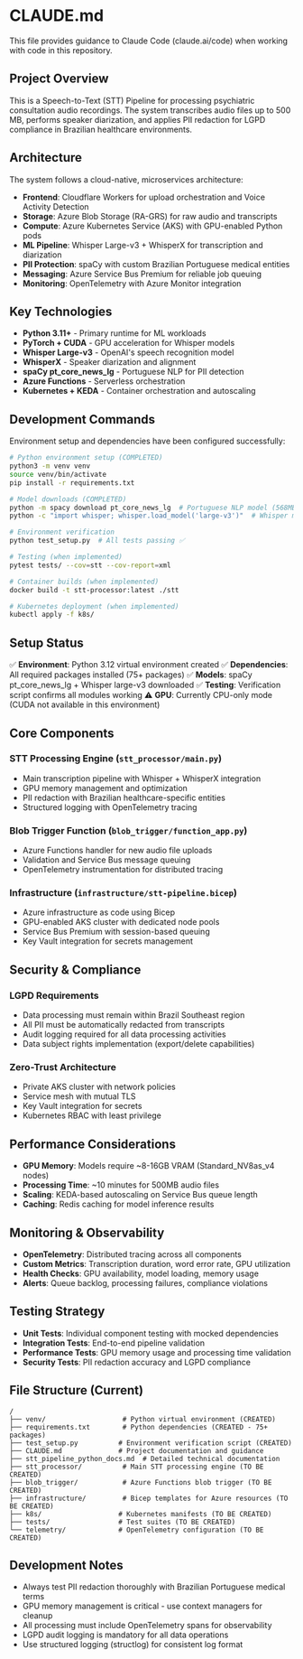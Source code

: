 # CLAUDE.md

This file provides guidance to Claude Code (claude.ai/code) when working with code in this repository.

## Project Overview

This is a Speech-to-Text (STT) Pipeline for processing psychiatric consultation audio recordings. The system transcribes audio files up to 500 MB, performs speaker diarization, and applies PII redaction for LGPD compliance in Brazilian healthcare environments.

## Architecture

The system follows a cloud-native, microservices architecture:

- **Frontend**: Cloudflare Workers for upload orchestration and Voice Activity Detection
- **Storage**: Azure Blob Storage (RA-GRS) for raw audio and transcripts
- **Compute**: Azure Kubernetes Service (AKS) with GPU-enabled Python pods
- **ML Pipeline**: Whisper Large-v3 + WhisperX for transcription and diarization
- **PII Protection**: spaCy with custom Brazilian Portuguese medical entities
- **Messaging**: Azure Service Bus Premium for reliable job queuing
- **Monitoring**: OpenTelemetry with Azure Monitor integration

## Key Technologies

- **Python 3.11+** - Primary runtime for ML workloads
- **PyTorch + CUDA** - GPU acceleration for Whisper models
- **Whisper Large-v3** - OpenAI's speech recognition model
- **WhisperX** - Speaker diarization and alignment
- **spaCy pt_core_news_lg** - Portuguese NLP for PII detection
- **Azure Functions** - Serverless orchestration
- **Kubernetes + KEDA** - Container orchestration and autoscaling

## Development Commands

Environment setup and dependencies have been configured successfully:

```bash
# Python environment setup (COMPLETED)
python3 -m venv venv
source venv/bin/activate
pip install -r requirements.txt

# Model downloads (COMPLETED)
python -m spacy download pt_core_news_lg  # Portuguese NLP model (568MB)
python -c "import whisper; whisper.load_model('large-v3')"  # Whisper model (2.88GB)

# Environment verification
python test_setup.py  # All tests passing ✅

# Testing (when implemented)
pytest tests/ --cov=stt --cov-report=xml

# Container builds (when implemented)
docker build -t stt-processor:latest ./stt

# Kubernetes deployment (when implemented)
kubectl apply -f k8s/
```

## Setup Status

✅ **Environment**: Python 3.12 virtual environment created
✅ **Dependencies**: All required packages installed (75+ packages)
✅ **Models**: spaCy pt_core_news_lg + Whisper large-v3 downloaded
✅ **Testing**: Verification script confirms all modules working
⚠️  **GPU**: Currently CPU-only mode (CUDA not available in this environment)

## Core Components

### STT Processing Engine (`stt_processor/main.py`)
- Main transcription pipeline with Whisper + WhisperX integration
- GPU memory management and optimization
- PII redaction with Brazilian healthcare-specific entities
- Structured logging with OpenTelemetry tracing

### Blob Trigger Function (`blob_trigger/function_app.py`)
- Azure Functions handler for new audio file uploads
- Validation and Service Bus message queuing
- OpenTelemetry instrumentation for distributed tracing

### Infrastructure (`infrastructure/stt-pipeline.bicep`)
- Azure infrastructure as code using Bicep
- GPU-enabled AKS cluster with dedicated node pools
- Service Bus Premium with session-based queuing
- Key Vault integration for secrets management

## Security & Compliance

### LGPD Requirements
- Data processing must remain within Brazil Southeast region
- All PII must be automatically redacted from transcripts
- Audit logging required for all data processing activities
- Data subject rights implementation (export/delete capabilities)

### Zero-Trust Architecture
- Private AKS cluster with network policies
- Service mesh with mutual TLS
- Key Vault integration for secrets
- Kubernetes RBAC with least privilege

## Performance Considerations

- **GPU Memory**: Models require ~8-16GB VRAM (Standard_NV8as_v4 nodes)
- **Processing Time**: ~10 minutes for 500MB audio files
- **Scaling**: KEDA-based autoscaling on Service Bus queue length
- **Caching**: Redis caching for model inference results

## Monitoring & Observability

- **OpenTelemetry**: Distributed tracing across all components
- **Custom Metrics**: Transcription duration, word error rate, GPU utilization
- **Health Checks**: GPU availability, model loading, memory usage
- **Alerts**: Queue backlog, processing failures, compliance violations

## Testing Strategy

- **Unit Tests**: Individual component testing with mocked dependencies
- **Integration Tests**: End-to-end pipeline validation
- **Performance Tests**: GPU memory usage and processing time validation
- **Security Tests**: PII redaction accuracy and LGPD compliance

## File Structure (Current)

```
/
├── venv/                   # Python virtual environment (CREATED)
├── requirements.txt        # Python dependencies (CREATED - 75+ packages)
├── test_setup.py          # Environment verification script (CREATED)
├── CLAUDE.md              # Project documentation and guidance
├── stt_pipeline_python_docs.md  # Detailed technical documentation
├── stt_processor/          # Main STT processing engine (TO BE CREATED)
├── blob_trigger/           # Azure Functions blob trigger (TO BE CREATED)
├── infrastructure/         # Bicep templates for Azure resources (TO BE CREATED)
├── k8s/                   # Kubernetes manifests (TO BE CREATED)
├── tests/                 # Test suites (TO BE CREATED)
└── telemetry/             # OpenTelemetry configuration (TO BE CREATED)
```

## Development Notes

- Always test PII redaction thoroughly with Brazilian Portuguese medical terms
- GPU memory management is critical - use context managers for cleanup
- All processing must include OpenTelemetry spans for observability
- LGPD audit logging is mandatory for all data operations
- Use structured logging (structlog) for consistent log format